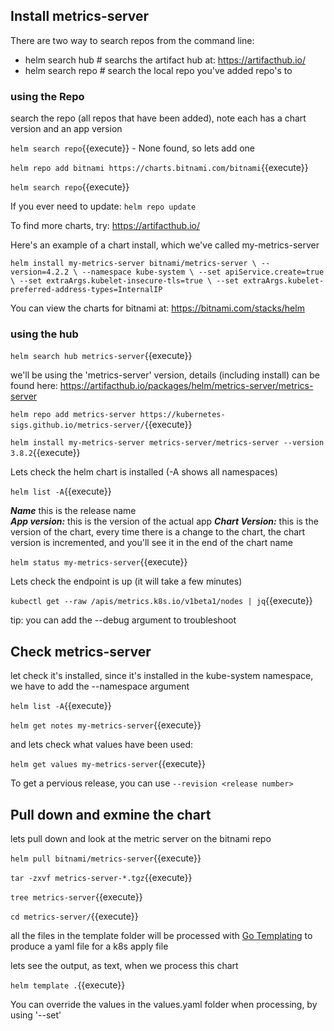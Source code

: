 ## Install  metrics-server

There are two way to search repos from the command line: 

- helm search hub # searchs the artifact hub at: https://artifacthub.io/
- helm search repo # search the local repo you've added repo's to

### using the Repo

search the repo (all repos that have been added), note each has a chart version and an app version

`helm search repo`{{execute}} - None found, so lets add one

`helm repo add bitnami https://charts.bitnami.com/bitnami`{{execute}}   

`helm search repo`{{execute}}

If you ever need to update: `helm repo update`

To find more charts, try: https://artifacthub.io/

Here's an example of a chart install, which we've called my-metrics-server

`helm install my-metrics-server bitnami/metrics-server \
  --version=4.2.2 \
  --namespace kube-system \
  --set apiService.create=true \
  --set extraArgs.kubelet-insecure-tls=true \
  --set extraArgs.kubelet-preferred-address-types=InternalIP
`

You can view the charts for bitnami at: https://bitnami.com/stacks/helm

###  using the hub

`helm search hub metrics-server`{{execute}}

we'll be using the 'metrics-server' version, details (including install) can be found here: https://artifacthub.io/packages/helm/metrics-server/metrics-server

`helm repo add metrics-server https://kubernetes-sigs.github.io/metrics-server/`{{execute}}

`helm install my-metrics-server metrics-server/metrics-server --version 3.8.2`{{execute}}


Lets check the helm chart is installed (-A shows all namespaces)

`helm list -A`{{execute}}


***Name***  this is the release name   
***App version:*** this is the version of the actual app
***Chart Version:*** this is the version of the chart, every time there is a change to the chart, the chart version is incremented, and you'll see it in the end of the chart name

`helm status my-metrics-server`{{execute}}

Lets check the endpoint is up (it will take a few minutes)

`kubectl get --raw /apis/metrics.k8s.io/v1beta1/nodes | jq`{{execute}}

tip: you can add the --debug  argument to troubleshoot



## Check metrics-server

let check it's installed, since it's installed in the kube-system namespace, we have to add the --namespace argument

`helm list -A`{{execute}}

`helm get notes my-metrics-server`{{execute}}

and lets check what values have been used:

`helm get values my-metrics-server`{{execute}}

To get a pervious release, you can use `--revision <release number>`

## Pull down and exmine the chart

lets pull down and look at the metric server on the bitnami repo

`helm pull bitnami/metrics-server`{{execute}}

`tar -zxvf metrics-server-*.tgz`{{execute}}

`tree metrics-server`{{execute}}

`cd metrics-server/`{{execute}}

all the files in the template folder will be processed with [Go Templating](https://pkg.go.dev/text/template) to produce a yaml file for a k8s apply file

lets see the output, as text, when we process this chart

`helm template .`{{execute}}

You can override the values in the values.yaml folder when processing, by using '--set'

